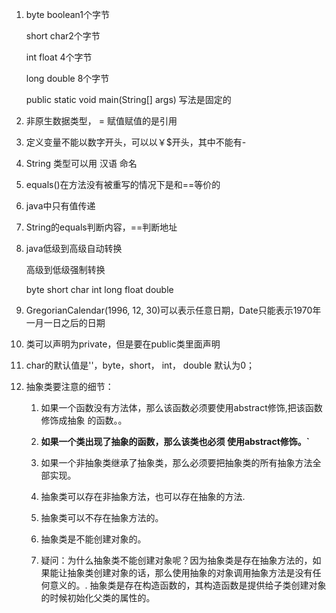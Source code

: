 1. byte boolean1个字节

   short char2个字节

   int float 4个字节

   long double 8个字节

   public static void main(String[] args) 写法是固定的

2. 非原生数据类型， = 赋值赋值的是引用

3. 定义变量不能以数字开头，可以以￥$开头，其中不能有-

4. String 类型可以用 汉语 命名

5. equals()在方法没有被重写的情况下是和==等价的    

6. java中只有值传递                      

7. String的equals判断内容，==判断地址

8. java低级到高级自动转换

   高级到低级强制转换

   byte short char int long float double         

9. GregorianCalendar(1996, 12, 30)可以表示任意日期，Date只能表示1970年一月一日之后的日期

10. 类可以声明为private，但是要在public类里面声明

11. char的默认值是''，byte，short， int， double 默认为0；

12. 抽象类要注意的细节：

    1. 如果一个函数没有方法体，那么该函数必须要使用abstract修饰,把该函数修饰成抽象 的函数。。

    2. **如果一个类出现了抽象的函数，那么该类也必须 使用abstract修饰。`**
    3. 如果一个非抽象类继承了抽象类，那么必须要把抽象类的所有抽象方法全部实现。
    4. 抽象类可以存在非抽象方法，也可以存在抽象的方法.
    5. 抽象类可以不存在抽象方法的。
    6. 抽象类是不能创建对象的。
    7. 疑问：为什么抽象类不能创建对象呢？因为抽象类是存在抽象方法的，如果能让抽象类创建对象的话，那么使用抽象的对象调用抽象方法是没有任何意义的。. 抽象类是存在构造函数的，其构造函数是提供给子类创建对象的时候初始化父类的属性的。

     